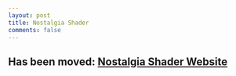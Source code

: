 ```yaml
---
layout: post
title: Nostalgia Shader
comments: false
---
```


## Has been moved: [Nostalgia Shader Website](https://rre36.github.io/nostalgia_shader_web/)